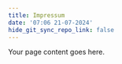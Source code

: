 ```yaml
---
title: Impressum
date: '07:06 21-07-2024'
hide_git_sync_repo_link: false
---
```


Your page content goes here.